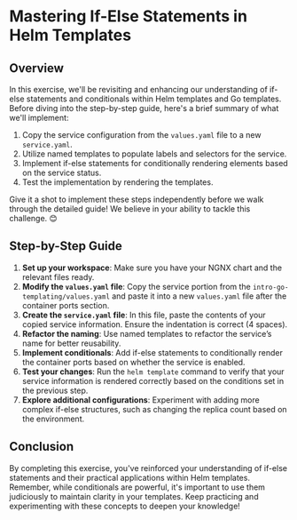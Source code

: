 # Mastering If-Else Statements in Helm Templates

## Overview

In this exercise, we'll be revisiting and enhancing our understanding of if-else statements and conditionals within Helm templates and Go templates. Before diving into the step-by-step guide, here's a brief summary of what we'll implement:

1. Copy the service configuration from the `values.yaml` file to a new `service.yaml`.
2. Utilize named templates to populate labels and selectors for the service.
3. Implement if-else statements for conditionally rendering elements based on the service status.
4. Test the implementation by rendering the templates.

Give it a shot to implement these steps independently before we walk through the detailed guide! We believe in your ability to tackle this challenge. 😊

## Step-by-Step Guide

1. **Set up your workspace**: Make sure you have your NGNX chart and the relevant files ready.
2. **Modify the `values.yaml` file**: Copy the service portion from the `intro-go-templating/values.yaml` and paste it into a new `values.yaml` file after the container ports section.
3. **Create the `service.yaml` file**: In this file, paste the contents of your copied service information. Ensure the indentation is correct (4 spaces).
4. **Refactor the naming**: Use named templates to refactor the service’s name for better reusability.
5. **Implement conditionals**: Add if-else statements to conditionally render the container ports based on whether the service is enabled.
6. **Test your changes**: Run the `helm template` command to verify that your service information is rendered correctly based on the conditions set in the previous step.
7. **Explore additional configurations**: Experiment with adding more complex if-else structures, such as changing the replica count based on the environment.

## Conclusion

By completing this exercise, you've reinforced your understanding of if-else statements and their practical applications within Helm templates. Remember, while conditionals are powerful, it's important to use them judiciously to maintain clarity in your templates. Keep practicing and experimenting with these concepts to deepen your knowledge!
